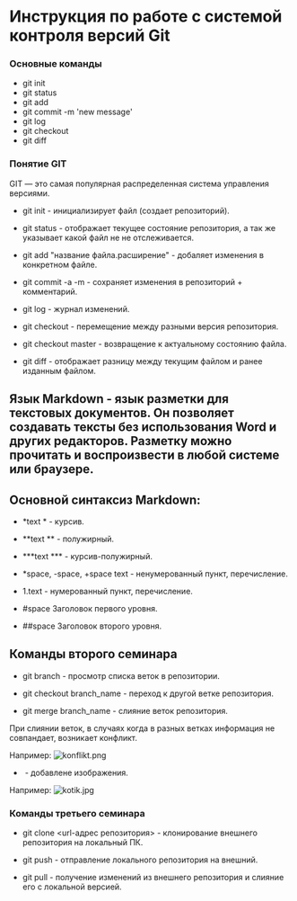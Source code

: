 # Инструкция по работе с системой контроля версий Git

### Основные команды

* git init
* git status
* git add
* git commit -m 'new message'
* git log
* git checkout
* git diff

### Понятие GIT

GIT — это самая популярная распределенная система управления версиями.

* git init - инициализирует файл (создает репозиторий).

* git status - отображает текущее состояние репозитория, а так же указывает какой файл не не отслеживается.

* git add "название файла.расширение" - добаляет изменения в конкретном файле.

* git commit -a -m - сохраняет изменения в репозиторий + комментарий.

* git log - журнал изменений.

* git checkout - перемещение между разными версия репозитория.

* git checkout master - возвращение к актуальному состоянию файла.

* git diff - отображает разницу между текущим файлом и ранее изданным файлом.

## Язык Markdown - язык разметки для текстовых документов. Он позволяет создавать тексты без использования Word и других редакторов. Разметку можно прочитать и воспроизвести в любой системе или браузере.

## Основной синтаксиз Markdown:

* *text * - курсив.

* **text ** - полужирный.

* ***text *** - курсив-полужирный.

* *space, -space, +space text - ненумерованный пункт, перечисление.

* 1.text - нумерованный пункт, перечисление.

* #space Заголовок первого уровня.

* ##space Заголовок второго уровня.

## Команды второго семинара

+ git branch - просмотр списка веток в репозитории.

+ git checkout branch_name - переход к другой ветке репозитория.

+ git merge branch_name - слияние веток репозитория.

При слиянии веток, в случаях когда в разных ветках информация не совпандает, возникает конфликт.

Например:
![konflikt.png](konflikt.png)

+ ![]() - добавлене изображения.

Например:
![kotik.jpg](kotik.jpg)

### Команды третьего семинара

+ git clone <url-адрес репозитория> - клонирование внешнего репозитория на локальный ПК.

+ git push - отправление локального репозитория на внешний.

+ git pull - получение изменений из внешнего репозитория и слияние его с локальной версией.


